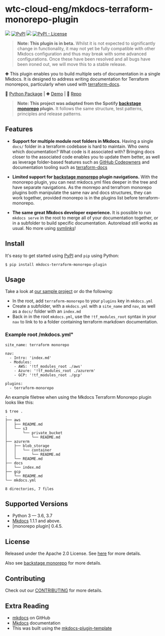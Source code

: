 # wtc-cloud-eng/mkdocs-terraform-monorepo-plugin

[![](https://github.com/wtc-cloud-eng/mkdocs-terraform-monorepo-plugin/workflows/Build%2C%20Test%20%26%20Deploy/badge.svg)](https://github.com/wtc-cloud-eng/mkdocs-terraform-monorepo-plugin/actions)
[![PyPI](https://img.shields.io/pypi/v/mkdocs-terraform-monorepo-plugin)](https://pypi.org/project/mkdocs-terraform-monorepo-plugin/)
![](https://img.shields.io/badge/lifecycle-beta-509bf5.svg)
[![PyPI - License](https://img.shields.io/pypi/l/mkdocs-terraform-monorepo-plugin)](LICENSE.md)

> **Note: This plugin is in beta.** Whilst it is not expected to significantly change in functionality, it may not yet be fully compatible with other Mkdocs configuration and thus may break with some advanced configurations. Once these have been resolved and all bugs have been ironed out, we will move this to a stable release.

✚ This plugin enables you to build multiple sets of documentation in a single Mkdocs. It is designed to address writing documentation for Terraform monorepos, particularly when used with [terraform-docs].

🐍 [Python Package](https://pypi.org/project/mkdocs-terraform-monorepo-plugin/) | ✚ [Demo](https://wtc-cloud-eng.github.io/mkdocs-monorepo-plugin/terraform-monorepo-example/) | 📕 [Repo](https://wtc-cloud-enggithub.com/mkdocs-terraform-monorepo-plugin/)

> **Note:  This project was adapted from the Spotify [backstage monorepo] plugin.** It follows the same structure, test patterns, principles and release patterns.

## Features

- **Support for multiple module root folders in Mkdocs.** Having a single `docs/` folder in a terraform codebase is hard to maintain. Who owns which documentation? What code is it associated with? Bringing docs closer to the associated code enables you to update them better, as well as leverage folder-based features such as [GitHub Codeowners] and documentation tooling such as [terraform-docs]

- **Limited support for [backstage monorepo] plugin navigations.** With the monorepo plugin, you can nest mkdocs.yml files deeper in the tree and have separate navigations.  As the monrepo and terrafrom monorepo plugins both manipulate the same nav and docs structures, they can work together, provided monorepo is in the plugins list before terraform-monorepo.

- **The same great Mkdocs developer experience.** It is possible to run `mkdocs serve` in the root to merge all of your documentation together, or in a subfolder to build specific documentation. Autoreload still works as usual. No more using [symlinks](https://devdojo.com/tutorials/what-is-a-symlink)!

## Install

It's easy to get started using [PyPI] and `pip` using Python:

```terminal
$ pip install mkdocs-terraform-monorepo-plugin
```

## Usage

Take a look at [our sample project](https://github.com/wtc-cloud-eng/mkdocs-terraform-monorepo-plugin/tree/master/sample-docs) or do the following:

- In the root, add `terraform-monorepo` to your `plugins` key in `mkdocs.yml`
- Create a subfolder, with a `mkdocs.yml` with a `site_name` and `nav`, as well as a `docs/` folder with an `index.md`
- Back in in the root `mkdocs.yml`, use the `!tf_modules_root` syntax in your `nav` to link to to a folder containing terraform markdown documentation.

### Example root /mkdocs.yml"

```
site_name: terraform monorepo

nav:
  - Intro: 'index.md'
  - Modules:
    - AWS: '!tf_modules_root ./aws'
    - Azure: '!tf_modules_root ./azurerm'
    - GCP: '!tf_modules_root ./gcp'

plugins:
  - terraform-monorepo

```

An example filetree when using the Mkdocs Terraform Monorepo plugin looks like this:

```terminal
$ tree .
.
├── aws
│   ├── README.md
│   └── s3
│       └── private_bucket
│           └── README.md
├── azurerm
│   ├── blob_storage
│   │   └── container
│   │       └── README.md
│   └── README.md
├── docs
│   └── index.md
├── gcp
│   └── README.md
└── mkdocs.yml

8 directories, 7 files

```

## Supported Versions

- Python 3 &mdash; 3.6, 3.7
- [Mkdocs] 1.1.1 and above.
- [monorepo plugin] 0.4.5.

## License

Released under the Apache 2.0 License. See [here](https://github.com/wtc-cloud-eng/mkdocs-terraform-monorepo-plugin/blob/master/LICENSE) for more details.

Also see [backstage monorepo](https://github.com/backstage/mkdocs-monorepo-plugin/blob/master/LICENSE) for more details.

## Contributing

Check out our [CONTRIBUTING](./CONTRIBUTING.md) for more details.

## Extra Reading

- [mkdocs][mkdocs/mkdocs] on GitHub
- [Mkdocs] documentation
- This was built using the [mkdocs-plugin-template]

[mkdocs/mkdocs]: https://github.com/mkdocs/mkdocs
[mkdocs-plugin-template]: https://github.com/byrnereese/mkdocs-plugin-template
[pypi]: https://pypi.org
[mkdocs]: https://www.mkdocs.org
[backstage monorepo]: https://backstage.github.io/mkdocs-monorepo-plugin/
[github codeowners]: https://help.github.com/en/articles/about-code-
[terraform-docs]: https://terraform-docs.io/
